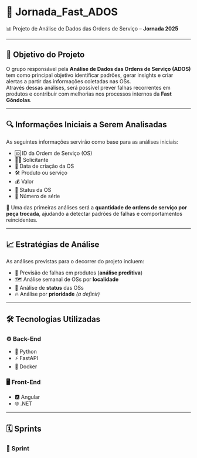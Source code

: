 # 🚀 Jornada_Fast_ADOS

📊 Projeto de Análise de Dados das Ordens de Serviço – **Jornada 2025**

---

## 🎯 Objetivo do Projeto

O grupo responsável pela **Análise de Dados das Ordens de Serviço (ADOS)** tem como principal objetivo identificar padrões, gerar insights e criar alertas a partir das informações coletadas nas OSs.  
Através dessas análises, será possível prever falhas recorrentes em produtos e contribuir com melhorias nos processos internos da **Fast Gôndolas**.

---

## 🔍 Informações Iniciais a Serem Analisadas

As seguintes informações servirão como base para as análises iniciais:

- 🆔 ID da Ordem de Serviço (OS)  
- 🙋‍♂️ Solicitante  
- 📅 Data de criação da OS  
- 🛠 Produto ou serviço  
- 💰 Valor  
- 📌 Status da OS  
- 🔢 Número de série  

🔎 Uma das primeiras análises será a **quantidade de ordens de serviço por peça trocada**, ajudando a detectar padrões de falhas e comportamentos reincidentes.

---

## 📈 Estratégias de Análise

As análises previstas para o decorrer do projeto incluem:

- 🤖 Previsão de falhas em produtos (**análise preditiva**)  
- 🗺 Análise semanal de OSs por **localidade**  
- 🚦 Análise de **status** das OSs  
- 🔥 Análise por **prioridade** *(a definir)*  

---

## 🛠 Tecnologias Utilizadas

### ⚙️ Back-End

- 🐍 Python  
- ⚡ FastAPI  
- 🐳 Docker  

### 🖥 Front-End

- 🅰️ Angular  
- 🌐 .NET  

---

## 🗓 Sprints

### 🏁 Sprint
